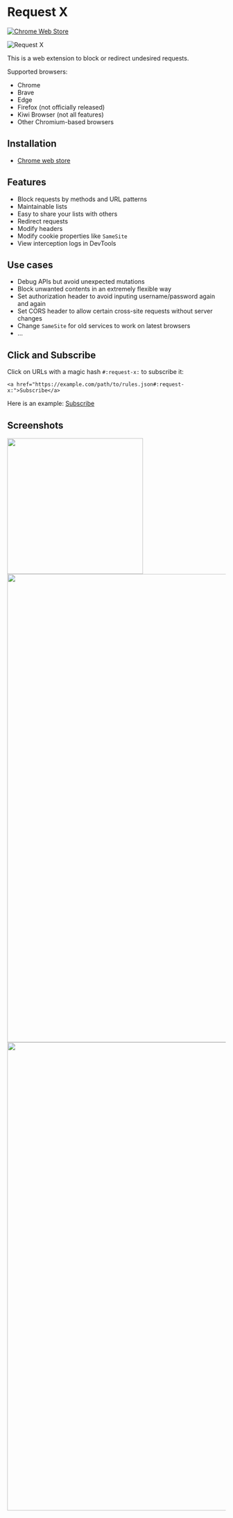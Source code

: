 # Request X

[![Chrome Web Store](https://img.shields.io/chrome-web-store/v/cblonkdlnemhdeefhmaoiijjaedcphbf.svg)](https://chrome.google.com/webstore/detail/request-x/cblonkdlnemhdeefhmaoiijjaedcphbf)

![Request X](https://user-images.githubusercontent.com/3139113/47605468-5e024c00-da39-11e8-9762-2ba6c4a4f7cc.png)

This is a web extension to block or redirect undesired requests.

Supported browsers:

- Chrome
- Brave
- Edge
- Firefox (not officially released)
- Kiwi Browser (not all features)
- Other Chromium-based browsers

## Installation

- [Chrome web store](https://chrome.google.com/webstore/detail/request-x/cblonkdlnemhdeefhmaoiijjaedcphbf)

## Features

- Block requests by methods and URL patterns
- Maintainable lists
- Easy to share your lists with others
- Redirect requests
- Modify headers
- Modify cookie properties like `SameSite`
- View interception logs in DevTools

## Use cases

- Debug APIs but avoid unexpected mutations
- Block unwanted contents in an extremely flexible way
- Set authorization header to avoid inputing username/password again and again
- Set CORS header to allow certain cross-site requests without server changes
- Change `SameSite` for old services to work on latest browsers
- ...

## Click and Subscribe

Click on URLs with a magic hash `#:request-x:` to subscribe it:

```
<a href="https://example.com/path/to/rules.json#:request-x:">Subscribe</a>
```

Here is an example: [Subscribe](https://gist.github.com/gera2ld/5730305dc9081ec93ccab7a1c7ece5b3/raw/power.json#:request-x:)

## Screenshots

<img width="313" src="https://user-images.githubusercontent.com/3139113/153006528-ba5162e8-e991-4b3e-869e-b7af81b8c15a.png">

<img width="1080" src="https://user-images.githubusercontent.com/3139113/155350420-37db70c6-94d0-4d78-a48d-1e78f7247cb2.png">

<img width="1080" src="https://user-images.githubusercontent.com/3139113/147549923-44a2194d-1fd3-4384-94fb-6e2eb0e0add0.png">

